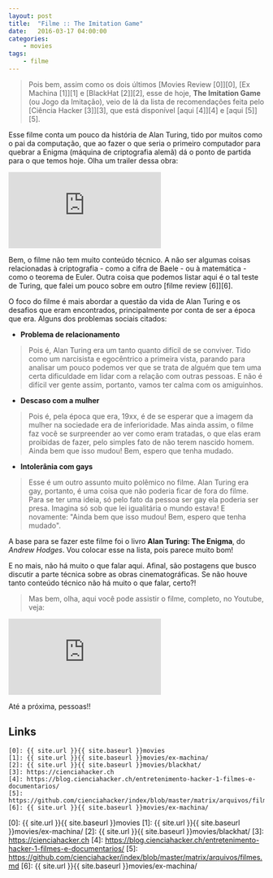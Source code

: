 ```yaml
---
layout: post
title:	"Filme :: The Imitation Game"
date:	2016-03-17 04:00:00
categories:
    - movies
tags:
    - filme
---
```


> Pois bem, assim como os dois últimos [Movies Review \[0\]][0], [Ex Machina \[1\]][1] e [BlackHat \[2\]][2], esse de hoje, **The Imitation Game** (ou Jogo da Imitação), veio de lá da lista de recomendações feita pelo [Ciência Hacker \[3\]][3], que está disponível [aqui \[4\]][4] e [aqui \[5\]][5].

Esse filme conta um pouco da história de Alan Turing, tido por muitos como o pai da computação, que ao fazer o que seria o primeiro computador para quebrar a Enigma (máquina de criptografia alemã) dá o ponto de partida para o que temos hoje. Olha um trailer dessa obra:

<iframe src="https://www.youtube.com/embed/S5CjKEFb-sM" frameborder="0" allowfullscreen></iframe>

Bem, o filme não tem muito conteúdo técnico. A não ser algumas coisas relacionadas à criptografia - como a cifra de Baele - ou à matemática - como o teorema de Euler. Outra coisa que podemos listar aqui é o tal teste de Turing, que falei um pouco sobre em outro [filme review \[6\]][6].

O foco do filme é mais abordar a questão da vida de Alan Turing e os desafios que eram encontrados, principalmente por conta de ser a época que era. Alguns dos problemas sociais citados:

* **Problema de relacionamento**

> Pois é, Alan Turing era um tanto quanto difícil de se conviver. Tido como um narcisista e egocêntrico a primeira vista, parando para analisar um pouco podemos ver que se trata de alguém que tem uma certa dificuldade em lidar com a relação com outras pessoas. E não é difícil ver gente assim, portanto, vamos ter calma com os amiguinhos.

* **Descaso com a mulher**

> Pois é, pela época que era, 19xx, é de se esperar que a imagem da mulher na sociedade era de inferioridade. Mas ainda assim, o filme faz você se surpreender ao ver como eram tratadas, o que elas eram proibidas de fazer, pelo simples fato de não terem nascido homem. Ainda bem que isso mudou! Bem, espero que tenha mudado.

* **Intolerânia com gays**

> Esse é um outro assunto muito polêmico no filme. Alan Turing era gay, portanto, é uma coisa que não poderia ficar de fora do filme. Para se ter uma ideia, só pelo fato da pessoa ser gay ela poderia ser presa. Imagina só sob que lei igualitária o mundo estava! E novamente: "Ainda bem que isso mudou! Bem, espero que tenha mudado".

A base para se fazer este filme foi o livro **Alan Turing: The Enigma**, do *Andrew Hodges*. Vou colocar esse na lista, pois parece muito bom!

E no mais, não há muito o que falar aqui. Afinal, são postagens que busco discutir a parte técnica sobre as obras cinematográficas. Se não houve tanto conteúdo técnico não há muito o que falar, certo?!

> Mas bem, olha, aqui você pode assistir o filme, completo, no Youtube, veja:

<iframe src="https://www.youtube.com/embed/_SnlKLrLVyI" frameborder="0" allowfullscreen></iframe>

Até a próxima, pessoas!! 

## Links

~~~
[0]: {{ site.url }}{{ site.baseurl }}movies
[1]: {{ site.url }}{{ site.baseurl }}movies/ex-machina/
[2]: {{ site.url }}{{ site.baseurl }}movies/blackhat/
[3]: https://cienciahacker.ch
[4]: https://blog.cienciahacker.ch/entretenimento-hacker-1-filmes-e-documentarios/
[5]: https://github.com/cienciahacker/index/blob/master/matrix/arquivos/filmes.md
[6]: {{ site.url }}{{ site.baseurl }}movies/ex-machina/
~~~

[0]: {{ site.url }}{{ site.baseurl }}movies
[1]: {{ site.url }}{{ site.baseurl }}movies/ex-machina/
[2]: {{ site.url }}{{ site.baseurl }}movies/blackhat/
[3]: https://cienciahacker.ch
[4]: https://blog.cienciahacker.ch/entretenimento-hacker-1-filmes-e-documentarios/
[5]: https://github.com/cienciahacker/index/blob/master/matrix/arquivos/filmes.md
[6]: {{ site.url }}{{ site.baseurl }}movies/ex-machina/
